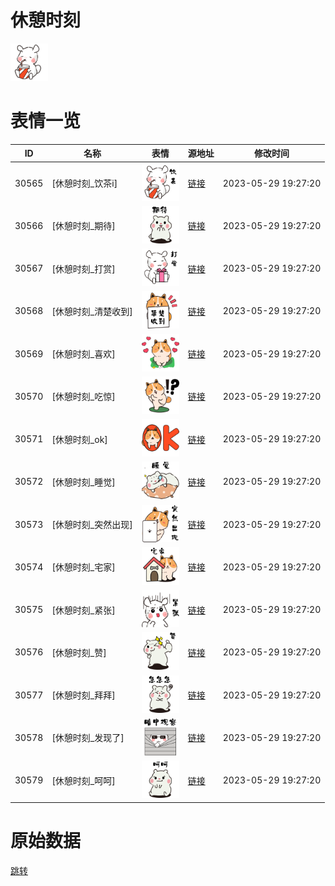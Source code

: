 # 休憩时刻

<img src="./cover.png" height="60" alt="cover" />

# 表情一览

|ID|名称|表情|源地址|修改时间|
|----|----|----|----|----|
|30565|[休憩时刻_饮茶i]|<img src="./pic/030565_%5B休憩时刻_饮茶i%5D.png" height="60" alt="饮茶i"/>|[链接](https://i0.hdslb.com/bfs/garb/79632099957b306afab46b497199de5fbe4a7d0e.png)|2023-05-29 19:27:20|
|30566|[休憩时刻_期待]|<img src="./pic/030566_%5B休憩时刻_期待%5D.png" height="60" alt="期待"/>|[链接](https://i0.hdslb.com/bfs/garb/936fbeb912afd2eddc56b0b925957cd673fa06c2.png)|2023-05-29 19:27:20|
|30567|[休憩时刻_打赏]|<img src="./pic/030567_%5B休憩时刻_打赏%5D.png" height="60" alt="打赏"/>|[链接](https://i0.hdslb.com/bfs/garb/d5011f44d7c8501d29543ee899f79254c3d890eb.png)|2023-05-29 19:27:20|
|30568|[休憩时刻_清楚收到]|<img src="./pic/030568_%5B休憩时刻_清楚收到%5D.png" height="60" alt="清楚收到"/>|[链接](https://i0.hdslb.com/bfs/garb/7b01ce3ec1193b2bcf521aef6821d0bcb6071d1a.png)|2023-05-29 19:27:20|
|30569|[休憩时刻_喜欢]|<img src="./pic/030569_%5B休憩时刻_喜欢%5D.png" height="60" alt="喜欢"/>|[链接](https://i0.hdslb.com/bfs/garb/17f7bac1e7c015ee7afd6c5b27cfd02030fcaca1.png)|2023-05-29 19:27:20|
|30570|[休憩时刻_吃惊]|<img src="./pic/030570_%5B休憩时刻_吃惊%5D.png" height="60" alt="吃惊"/>|[链接](https://i0.hdslb.com/bfs/garb/8804798d9ce366e9af6ffffe9c810a12876f5283.png)|2023-05-29 19:27:20|
|30571|[休憩时刻_ok]|<img src="./pic/030571_%5B休憩时刻_ok%5D.png" height="60" alt="ok"/>|[链接](https://i0.hdslb.com/bfs/garb/511916a3353cb7484f71fd7ac6630756ad05d810.png)|2023-05-29 19:27:20|
|30572|[休憩时刻_睡觉]|<img src="./pic/030572_%5B休憩时刻_睡觉%5D.png" height="60" alt="睡觉"/>|[链接](https://i0.hdslb.com/bfs/garb/bbf486903ff036c8c446e84f455fab27192cfcd7.png)|2023-05-29 19:27:20|
|30573|[休憩时刻_突然出现]|<img src="./pic/030573_%5B休憩时刻_突然出现%5D.png" height="60" alt="突然出现"/>|[链接](https://i0.hdslb.com/bfs/garb/58cd235b433b586b754b31c654b859318a911581.png)|2023-05-29 19:27:20|
|30574|[休憩时刻_宅家]|<img src="./pic/030574_%5B休憩时刻_宅家%5D.png" height="60" alt="宅家"/>|[链接](https://i0.hdslb.com/bfs/garb/fd56ad6288859b45e403d703ae35298b8909e74a.png)|2023-05-29 19:27:20|
|30575|[休憩时刻_紧张]|<img src="./pic/030575_%5B休憩时刻_紧张%5D.png" height="60" alt="紧张"/>|[链接](https://i0.hdslb.com/bfs/garb/0922225b6496b401f5a3c1fca92bdc80b6857ab1.png)|2023-05-29 19:27:20|
|30576|[休憩时刻_赞]|<img src="./pic/030576_%5B休憩时刻_赞%5D.png" height="60" alt="赞"/>|[链接](https://i0.hdslb.com/bfs/garb/cc3e6844387fa44a65d75c9b47a0cda3a4cb6863.png)|2023-05-29 19:27:20|
|30577|[休憩时刻_拜拜]|<img src="./pic/030577_%5B休憩时刻_拜拜%5D.png" height="60" alt="拜拜"/>|[链接](https://i0.hdslb.com/bfs/garb/82578d79b04878c2d1e5ae452c7f1761643e9bc6.png)|2023-05-29 19:27:20|
|30578|[休憩时刻_发现了]|<img src="./pic/030578_%5B休憩时刻_发现了%5D.png" height="60" alt="发现了"/>|[链接](https://i0.hdslb.com/bfs/garb/74e2379a9b80b9bf1fa26e9a0cb16fcdd3129091.png)|2023-05-29 19:27:20|
|30579|[休憩时刻_呵呵]|<img src="./pic/030579_%5B休憩时刻_呵呵%5D.png" height="60" alt="呵呵"/>|[链接](https://i0.hdslb.com/bfs/garb/45b38a19951381be3e95d600bd2b74f50180960b.png)|2023-05-29 19:27:20|

# 原始数据

[跳转](./raw.json)

